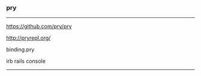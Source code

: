 
### pry
---
https://github.com/pry/pry

http://pryrepl.org/

binding.pry

irb
rails console

---

```
```

```ruby

```



